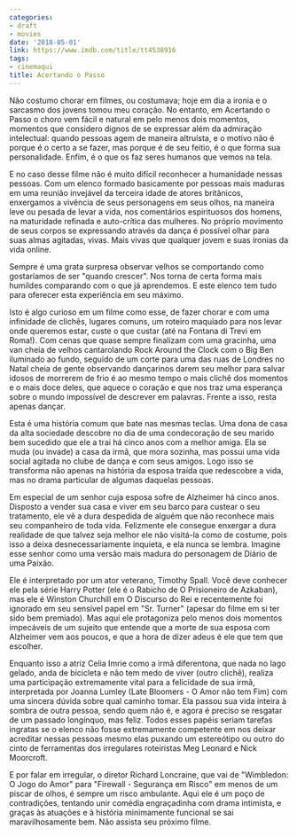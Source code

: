 ```yaml
---
categories:
- draft
- movies
date: '2018-05-01'
link: https://www.imdb.com/title/tt4538916
tags:
- cinemaqui
title: Acertando o Passo
---
```


Não costumo chorar em filmes, ou costumava; hoje em dia a ironia e o sarcasmo dos jovens tomou meu coração. No entanto, em Acertando o Passo o choro vem fácil e natural em pelo menos dois momentos, momentos que considero dignos de se expressar além da admiração intelectual: quando pessoas agem de maneira altruísta, e o motivo não é porque é o certo a se fazer, mas porque é de seu feitio, é o que forma sua personalidade. Enfim, é o que os faz seres humanos que vemos na tela.

E no caso desse filme não é muito difícil reconhecer a humanidade nessas pessoas. Com um elenco formado basicamente por pessoas mais maduras em uma reunião invejável da terceira idade de atores britânicos, enxergamos a vivência de seus personagens em seus olhos, na maneira leve ou pesada de levar a vida, nos comentários espirituosos dos homens, na maturidade refinada e auto-crítica das mulheres. No próprio movimento de seus corpos se expressando através da dança é possível olhar para suas almas agitadas, vivas. Mais vivas que qualquer jovem e suas ironias da vida online.

Sempre é uma grata surpresa observar velhos se comportando como gostaríamos de ser "quando crescer". Nos torna de certa forma mais humildes comparando com o que já aprendemos. E este elenco tem tudo para oferecer esta experiência em seu máximo.

Isto é algo curioso em um filme como esse, de fazer chorar e com uma infinidade de clichês, lugares comuns, um roteiro maquiado para nos levar onde queremos estar, custe o que custar (até na Fontana di Trevi em Roma!). Com cenas que quase sempre finalizam com uma gracinha, uma van cheia de velhos cantarolando Rock Around the Clock com o Big Ben iluminado ao fundo, seguido de um corte para uma das ruas de Londres no Natal cheia de gente observando dançarinos darem seu melhor para salvar idosos de morrerem de frio é ao mesmo tempo o mais clichê dos momentos e o mais doce deles, que aquece o coração e que nos traz uma esperança sobre o mundo impossível de descrever em palavras. Frente a isso, resta apenas dançar.

Esta é uma história comum que bate nas mesmas teclas. Uma dona de casa da alta sociedade descobre no dia de uma condecoração de seu marido bem sucedido que ele a trai há cinco anos com a melhor amiga. Ela se muda (ou invade) a casa da irmã, que mora sozinha, mas possui uma vida social agitada no clube de dança e com seus amigos. Logo isso se transforma não apenas na história da esposa traída que redescobre a vida, mas no drama particular de algumas daquelas pessoas.

Em especial de um senhor cuja esposa sofre de Alzheimer há cinco anos. Disposto a vender sua casa e viver em seu barco para custear o seu tratamento, ele vê a dura despedida de alguém que não reconhece mais seu companheiro de toda vida. Felizmente ele consegue enxergar a dura realidade de que talvez seja melhor ele não visitá-la como de costume, pois isso a deixa desnecessariamente inquieta, e ela nunca se lembra. Imagine esse senhor como uma versão mais madura do personagem de Diário de uma Paixão.

Ele é interpretado por um ator veterano, Timothy Spall. Você deve conhecer ele pela série Harry Potter (ele é o Rabicho de O Prisioneiro de Azkaban), mas ele é Winston Churchill em O Discurso do Rei e recentemente foi ignorado em seu sensível papel em "Sr. Turner" (apesar do filme em si ter sido bem premiado). Mas aqui ele protagoniza pelo menos dois momentos impecáveis de um sujeito que entende que a morte de sua esposa com Alzheimer vem aos poucos, e que a hora de dizer adeus é ele que tem que escolher.

Enquanto isso a atriz Celia Imrie como a irmã diferentona, que nada no lago gelado, anda de bicicleta e não tem medo de viver (outro clichê), realiza uma participação extremamente vital para a felicidade de sua irmã, interpretada por Joanna Lumley (Late Bloomers - O Amor não tem Fim) com uma sincera dúvida sobre qual caminho tomar. Ela passou sua vida inteira à sombra de outra pessoa, sendo quem não é, e agora é preciso se resgatar de um passado longínquo, mas feliz. Todos esses papéis seriam tarefas ingratas se o elenco não fosse extremamente competente em nos deixar acreditar nessas pessoas mesmo elas puxando um estereótipo ou outro do cinto de ferramentas dos irregulares roteiristas Meg Leonard e Nick Moorcroft.

E por falar em irregular, o diretor Richard Loncraine, que vai de "Wimbledon: O Jogo do Amor" para "Firewall - Segurança em Risco" em menos de um piscar de olhos, é sempre um risco ambulante. Aqui ele é um poço de contradições, tentando unir comédia engraçadinha com drama intimista, e graças às atuações e à história minimamente funcional se sai maravilhosamente bem. Não assista seu próximo filme.